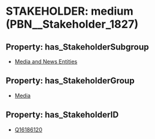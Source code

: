 # STAKEHOLDER: __medium__ (PBN__Stakeholder_1827)

## Property: has_StakeholderSubgroup

* [Media and News Entities](PBN__StakeholderSubgroup_37)

## Property: has_StakeholderGroup

* [Media](PBN__StakeholderGroup_3)

## Property: has_StakeholderID

* [Q16186120](Q16186120)

